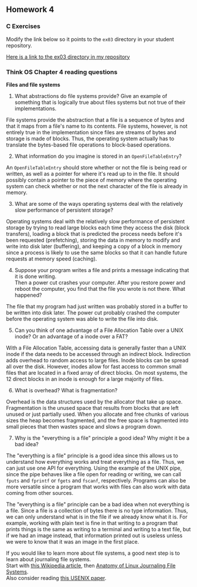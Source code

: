 ## Homework 4

### C Exercises

Modify the link below so it points to the `ex03` directory in your
student repository.

[Here is a link to the ex03 directory in my repository](https://github.com/ericasaywhat/ExercisesInC/tree/master/exercises/ex03)

### Think OS Chapter 4 reading questions

**Files and file systems**

1) What abstractions do file systems provide?  Give an example of something that is logically 
true about files systems but not true of their implementations.

File systems provide the abstraction that a file is a sequence of bytes and that it maps from a file's name to its contents. File systems, however, is not entirely true in the implementation since files are streams of bytes and storage is made of blocks. Thus, the operating system actually has to translate the bytes-based file operations to block-based operations.

2) What information do you imagine is stored in an `OpenFileTableEntry`?

An `OpenFileTableEntry` should store whether or not the file is being read or written, as well as a pointer for where it's read up to in the file. It should possibly contain a pointer to the piece of memory where the operating system can check whether or not the next character of the file is already in memory.

3) What are some of the ways operating systems deal with the relatively slow performance of persistent storage?

Operating systems deal with the relatively slow performance of persistent storage by trying to read large blocks each time they access the disk (block transfers), loading a block that is predicted the process needs before it's been requested (prefetching), storing the data in memory to modify and write into disk later (buffering), and keeping a copy of a block in memory since a process is likely to use the same blocks so that it can handle future requests at memory speed (caching).

4) Suppose your program writes a file and prints a message indicating that it is done writing.  
Then a power cut crashes your computer.  After you restore power and reboot the computer, you find that the 
file you wrote is not there.  What happened?

The file that my program had just written was probably stored in a buffer to be written into disk later. The power cut probably crashed the computer before the operating system was able to write the file into disk.

5) Can you think of one advantage of a File Allocation Table over a UNIX inode?  Or an advantage of a inode over a FAT?

With a File Allocation Table, accessing data is generally faster than a UNIX inode if the data needs to be accessed through an indirect block. Indirection adds overhead to random access to large files. Inode blocks can be spread all over the disk. However, inodes allow for fast access to common small files that are located in a fixed array of direct blocks. On most systems, the 12 direct blocks in an inode is enough for a large majority of files.

6) What is overhead?  What is fragmentation?

Overhead is the data structures used by the allocator that take up space. Fragmentation is the unused space that results from blocks that are left unused or just partially used. When you allocate and free chunks of various sizes the heap becomes fragmented, and the free space is fragmented into small pieces that then wastes space and slows a program down.

7) Why is the "everything is a file" principle a good idea?  Why might it be a bad idea?

The "everything is a file" principle is a good idea since this allows us to understand how everything works and treat everything as a file. Thus, we can just use one API for everything. Using the example of the UNIX pipe, since the pipe behaves like a file open for reading or writing, we can call `fputs` and `fprintf` or `fgets` and `fscanf`, respectively. Programs can also be more versatile since a program that works with files can also work with data coming from other sources.

The "everything is a file" principle can be a bad idea when not everything is a file. Since a file is a collection of bytes there is no type information. Thus, we can only understand what is in the file if we already know what it is. For example, working with plain text is fine in that writing to a program that prints things is the same as writing to a terminal and writing to a text file, but if we had an image instead, that information printed out is useless unless we were to know that it was an image in the first place.


If you would like to learn more about file systems, a good next step is to learn about journaling file systems.  
Start with [this Wikipedia article](https://en.wikipedia.org/wiki/Journaling_file_system), then 
[Anatomy of Linux Journaling File Systems](http://www.ibm.com/developerworks/library/l-journaling-filesystems/index.html).  
Also consider reading [this USENIX paper](https://www.usenix.org/legacy/event/usenix05/tech/general/full_papers/prabhakaran/prabhakaran.pdf).




